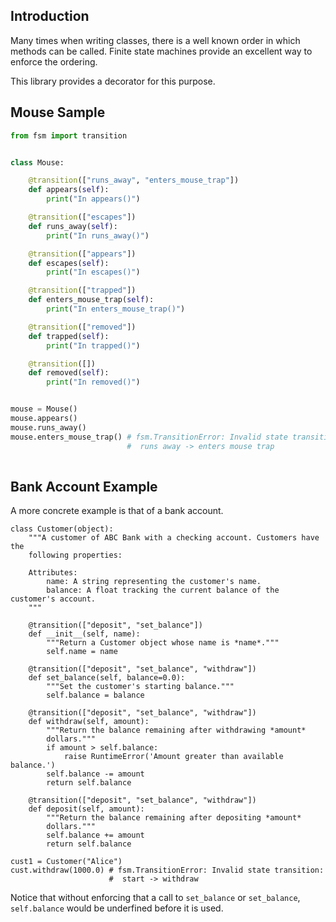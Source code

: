 
## Introduction

Many times when writing classes, there is a well known order in which
methods can be called. Finite state machines provide an excellent way
to enforce the ordering.

This library provides a decorator for this purpose.

## Mouse Sample

```python
from fsm import transition


class Mouse:

    @transition(["runs_away", "enters_mouse_trap"])
    def appears(self):
        print("In appears()")

    @transition(["escapes"])
    def runs_away(self):
        print("In runs_away()")

    @transition(["appears"])
    def escapes(self):
        print("In escapes()")

    @transition(["trapped"])
    def enters_mouse_trap(self):
        print("In enters_mouse_trap()")

    @transition(["removed"])
    def trapped(self):
        print("In trapped()")

    @transition([])
    def removed(self):
        print("In removed()")


mouse = Mouse()
mouse.appears()
mouse.runs_away()
mouse.enters_mouse_trap() # fsm.TransitionError: Invalid state transition:
                          #  runs away -> enters mouse trap    
    
```

## Bank Account Example

A more concrete example is that of a bank account.

```
class Customer(object):
    """A customer of ABC Bank with a checking account. Customers have the
    following properties:

    Attributes:
        name: A string representing the customer's name.
        balance: A float tracking the current balance of the customer's account.
    """

    @transition(["deposit", "set_balance"])
    def __init__(self, name):
        """Return a Customer object whose name is *name*.""" 
        self.name = name

    @transition(["deposit", "set_balance", "withdraw"])
    def set_balance(self, balance=0.0):
        """Set the customer's starting balance."""
        self.balance = balance

    @transition(["deposit", "set_balance", "withdraw"])
    def withdraw(self, amount):
        """Return the balance remaining after withdrawing *amount*
        dollars."""
        if amount > self.balance:
            raise RuntimeError('Amount greater than available balance.')
        self.balance -= amount
        return self.balance

    @transition(["deposit", "set_balance", "withdraw"])
    def deposit(self, amount):
        """Return the balance remaining after depositing *amount*
        dollars."""
        self.balance += amount
        return self.balance

cust1 = Customer("Alice")
cust.withdraw(1000.0) # fsm.TransitionError: Invalid state transition:
                      #  start -> withdraw

```

Notice that without enforcing that a call to `set_balance` or
`set_balance`, `self.balance` would be underfined before it is used.
